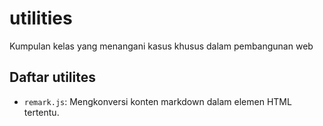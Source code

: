 # utilities
Kumpulan kelas yang menangani kasus khusus dalam pembangunan web

## Daftar utilites
- `remark.js`: Mengkonversi konten markdown dalam elemen HTML tertentu. 
